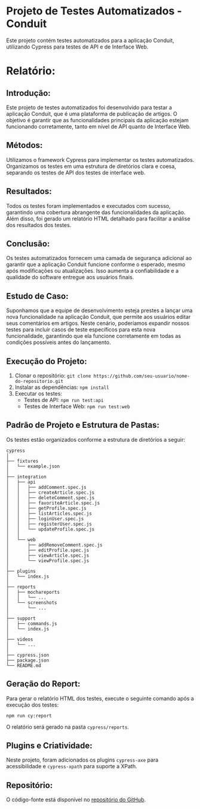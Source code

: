 # Projeto de Testes Automatizados - Conduit

Este projeto contém testes automatizados para a aplicação Conduit, utilizando Cypress para testes de API e de Interface Web.

# Relatório:

## Introdução:

Este projeto de testes automatizados foi desenvolvido para testar a aplicação Conduit, que é uma plataforma de publicação de artigos. O objetivo é garantir que as funcionalidades principais da aplicação estejam funcionando corretamente, tanto em nível de API quanto de Interface Web.

## Métodos:
Utilizamos o framework Cypress para implementar os testes automatizados. Organizamos os testes em uma estrutura de diretórios clara e coesa, separando os testes de API dos testes de interface web.

## Resultados:
Todos os testes foram implementados e executados com sucesso, garantindo uma cobertura abrangente das funcionalidades da aplicação. Além disso, foi gerado um relatório HTML detalhado para facilitar a análise dos resultados dos testes.

## Conclusão:
Os testes automatizados fornecem uma camada de segurança adicional ao garantir que a aplicação Conduit funcione conforme o esperado, mesmo após modificações ou atualizações. Isso aumenta a confiabilidade e a qualidade do software entregue aos usuários finais.

## Estudo de Caso:
Suponhamos que a equipe de desenvolvimento esteja prestes a lançar uma nova funcionalidade na aplicação Conduit, que permite aos usuários editar seus comentários em artigos. Neste cenário, poderíamos expandir nossos testes para incluir casos de teste específicos para esta nova funcionalidade, garantindo que ela funcione corretamente em todas as condições possíveis antes do lançamento.

## Execução do Projeto:

1. Clonar o repositório: `git clone https://github.com/seu-usuario/nome-do-repositorio.git`
2. Instalar as dependências: `npm install`
3. Executar os testes:
   - Testes de API: `npm run test:api`
   - Testes de Interface Web: `npm run test:web`

## Padrão de Projeto e Estrutura de Pastas:

Os testes estão organizados conforme a estrutura de diretórios a seguir:

```
cypress
│
├── fixtures
│   └── example.json
│
├── integration
│   ├── api
│   │   ├── addComment.spec.js
│   │   ├── createArticle.spec.js
│   │   ├── deleteComment.spec.js
│   │   ├── favoriteArticle.spec.js
│   │   ├── getProfile.spec.js
│   │   ├── listArticles.spec.js
│   │   ├── loginUser.spec.js
│   │   ├── registerUser.spec.js
│   │   └── updateProfile.spec.js
│   │
│   └── web
│       ├── addRemoveComment.spec.js
│       ├── editProfile.spec.js
│       ├── viewArticle.spec.js
│       └── viewProfile.spec.js
│
├── plugins
│   └── index.js
│
├── reports
│   ├── mochareports
│   │   └── ...
│   └── screenshots
│       └── ...
│
├── support
│   ├── commands.js
│   └── index.js
│
├── videos
│   └── ...
│
├── cypress.json
├── package.json
└── README.md

```


## Geração do Report:

Para gerar o relatório HTML dos testes, execute o seguinte comando após a execução dos testes:

```
npm run cy:report
```

O relatório será gerado na pasta `cypress/reports`.

## Plugins e Criatividade:

Neste projeto, foram adicionados os plugins `cypress-axe` para acessibilidade e `cypress-xpath` para suporte a XPath.

## Repositório:

O código-fonte está disponível no [repositório do GitHub](https://github.com/digitalinnovationone/conduit-realworld-example-app-with-cypress-automation).

